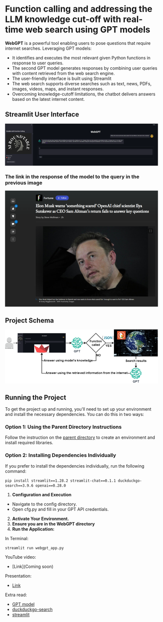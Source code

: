 # Function calling and addressing the LLM knowledge cut-off with real-time web search using GPT models

**WebGPT** is a powerful tool enabling users to pose questions that require internet searches. Leveraging GPT models:
* It identifies and executes the most relevant given Python functions in response to user queries. 
* The second GPT model generates responses by combining user queries with content retrieved from the web search engine. 
* The user-friendly interface is built using Streamlit
* The web search supports diverse searches such as text, news, PDFs, images, videos, maps, and instant responses. 
* Overcoming knowledge-cutoff limitations, the chatbot delivers answers based on the latest internet content.

## Streamlit User Interface
<div align="center">
  <img src="images/ui.png" alt="UI">
</div>

### The link in the response of the model to the query in the previous image
<div align="center">
  <img src="images/result.png" alt="Result">
</div>

## Project Schema
<div align="center">
  <img src="images/WebSearch.png" alt="Schema">
</div>

## Running the Project

To get the project up and running, you'll need to set up your environment and install the necessary dependencies. You can do this in two ways:

### Option 1: Using the Parent Directory Instructions

Follow the instruction on the [parent directory](https://github.com/Farzad-R/LLM-playground/tree/master) to create an environment and install required libraries. 

### Option 2: Installing Dependencies Individually
If you prefer to install the dependencies individually, run the following command:

```
pip install streamlit==1.28.2 streamlit-chat==0.1.1 duckduckgo-search==3.9.6 openai==0.28.0
```

1. **Configuration and Execution**
* Navigate to the config directory.
* Open cfg.py and fill in your GPT API credentials.
2. **Activate Your Environment.**
3. **Ensure you are in the WebGPT directory**
4. **Run the Application:**

In Terminal:

```
streamlit run webgpt_app.py
```

YouTube video:
- [Link](Coming soon)

Presentation:
- [Link](https://github.com/Farzad-R/LLM-Zero-to-Hundred/blob/master/WebGPT/presentation/slides.pdf)

Extra read:
- [GPT model](https://platform.openai.com/docs/models/overview) 
- [duckduckgo-search](https://pypi.org/project/duckduckgo-search/)
- [streamlit](https://docs.streamlit.io/)


